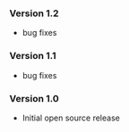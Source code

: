 ### Version 1.2

* bug fixes

### Version 1.1

* bug fixes

### Version 1.0

* Initial open source release